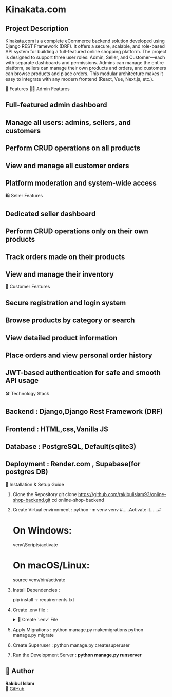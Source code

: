 # Kinakata.com

## Project Description
Kinakata.com is a complete eCommerce backend solution developed using Django REST Framework (DRF). It offers a secure, scalable, and role-based API system for building a full-featured online shopping platform.
The project is designed to support three user roles: Admin, Seller, and Customer—each with separate dashboards and permissions. Admins can manage the entire platform, sellers can manage their own products and orders, and customers can browse products and place orders. This modular architecture makes it easy to integrate with any modern frontend (React, Vue, Next.js, etc.).

🚀 Features
🧑‍💼 Admin Features

## Full-featured admin dashboard
## Manage all users: admins, sellers, and customers
## Perform CRUD operations on all products
## View and manage all customer orders
## Platform moderation and system-wide access

🛍️ Seller Features

## Dedicated seller dashboard
## Perform CRUD operations only on their own products
## Track orders made on their products
## View and manage their inventory

👤 Customer Features

## Secure registration and login system
## Browse products by category or search
## View detailed product information
## Place orders and view personal order history
## JWT-based authentication for safe and smooth API usage

🛠️ Technology Stack
## Backend : Django,Django Rest Framework (DRF)
## Frontend : HTML,css,Vanilla JS
## Database : PostgreSQL, Default(sqlite3)
## Deployment : Render.com , Supabase(for postgres DB)

🧩 Installation & Setup Guide

1. Clone the Repository
    git clone https://github.com/rakibulislam93/online-shop-backend.git
    cd online-shop-backend
2. Create Virtual environment :
     python -m venv venv
  #.....Activate it......#
    # On Windows:
    venv\Scripts\activate
    # On macOS/Linux:
    source venv/bin/activate
3. Install Dependencies :
   
     pip install -r requirements.txt
   
5. Create .env file :
   <details>
       <summary>📄 Create `.env` File</summary>
       EMAIL_HOST_USER=your_email_name
        EMAIL_HOST_PASSWORD=your_email_password

    DB_NAME=your_postgres_db_name
    DB_USER=your_postgres_user
    DB_PASSWORD=your_postgres_password
    DB_HOST=your_db_host
    DB_PORT=your_db_port

   OPENROUTER_API_KEY=your_deepseek_api_key
   </details>
   
7. Apply Migrations :
   python manage.py makemigrations
   python manage.py migrate
8. Create Superuser :
   python manage.py createsuperuser
   
9. Run the Development Server : 
   **python manage.py runserver**

## 👤 Author

**Rakibul Islam**  
🔗 [GitHub](https://github.com/rakibulislam93) 
   
